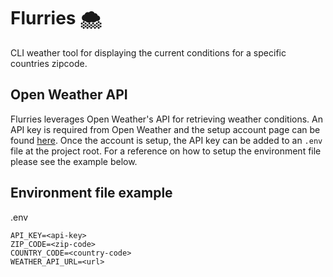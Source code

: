 # Flurries :cloud_with_snow:

CLI weather tool for displaying the current conditions for a specific countries zipcode.

## Open Weather API

Flurries leverages Open Weather's API for retrieving weather conditions. An API key is required
from Open Weather and the setup account page can be found [here](https://home.openweathermap.org/users/sign_up).
Once the account is setup, the API key can be added to an `.env` file at the project root.
For a reference on how to setup the environment file please see the example below.

## Environment file example

.env

```dotenv
API_KEY=<api-key>
ZIP_CODE=<zip-code>
COUNTRY_CODE=<country-code>
WEATHER_API_URL=<url>
```
